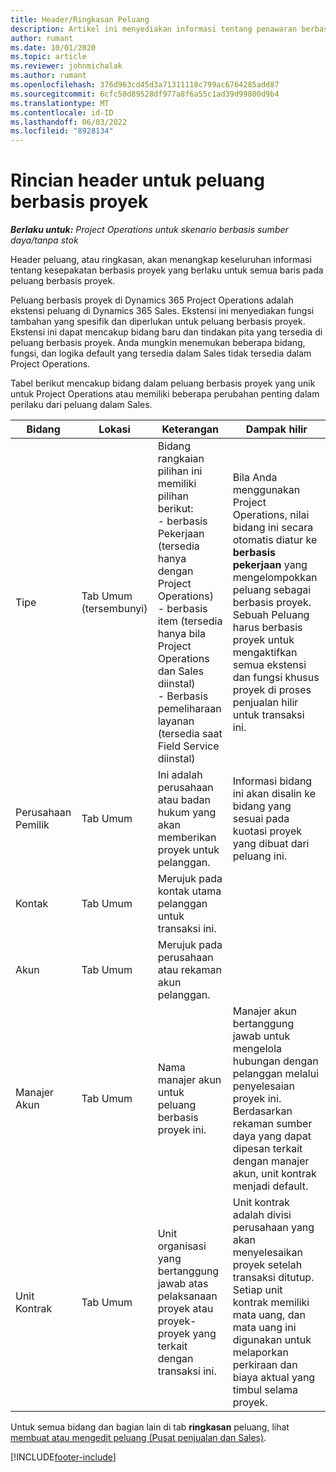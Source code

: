 ```yaml
---
title: Header/Ringkasan Peluang
description: Artikel ini menyediakan informasi tentang penawaran berbasis proyek dan baris peluang berbasis proyek.
author: rumant
ms.date: 10/01/2020
ms.topic: article
ms.reviewer: johnmichalak
ms.author: rumant
ms.openlocfilehash: 376d963cd45d3a71311118c799ac6764285add87
ms.sourcegitcommit: 6cfc50d89528df977a8f6a55c1ad39d99800d9b4
ms.translationtype: MT
ms.contentlocale: id-ID
ms.lasthandoff: 06/03/2022
ms.locfileid: "8928134"
---
```

# <a name="header-details-for-project-based-opportunities"></a>Rincian header untuk peluang berbasis proyek

_**Berlaku untuk:** Project Operations untuk skenario berbasis sumber daya/tanpa stok_


Header peluang, atau ringkasan, akan menangkap keseluruhan informasi tentang kesepakatan berbasis proyek yang berlaku untuk semua baris pada peluang berbasis proyek.

Peluang berbasis proyek di Dynamics 365 Project Operations adalah ekstensi peluang di Dynamics 365 Sales. Ekstensi ini menyediakan fungsi tambahan yang spesifik dan diperlukan untuk peluang berbasis proyek. Ekstensi ini dapat mencakup bidang baru dan tindakan pita yang tersedia di peluang berbasis proyek. Anda mungkin menemukan beberapa bidang, fungsi, dan logika default yang tersedia dalam Sales tidak tersedia dalam Project Operations.

Tabel berikut mencakup bidang dalam peluang berbasis proyek yang unik untuk Project Operations atau memiliki beberapa perubahan penting dalam perilaku dari peluang dalam Sales.

| **Bidang** | **Lokasi** | **Keterangan** | **Dampak hilir** |
| --- | --- | --- | --- |
| Tipe | Tab Umum (tersembunyi) | Bidang rangkaian pilihan ini memiliki pilihan berikut:</br>- berbasis Pekerjaan (tersedia hanya dengan Project Operations)</br>- berbasis item (tersedia hanya bila Project Operations dan Sales diinstal)</br>- Berbasis pemeliharaan layanan (tersedia saat Field Service diinstal) | Bila Anda menggunakan Project Operations, nilai bidang ini secara otomatis diatur ke **berbasis pekerjaan** yang mengelompokkan peluang sebagai berbasis proyek. Sebuah Peluang harus berbasis proyek untuk mengaktifkan semua ekstensi dan fungsi khusus proyek di proses penjualan hilir untuk transaksi ini. |
| Perusahaan Pemilik | Tab Umum | Ini adalah perusahaan atau badan hukum yang akan memberikan proyek untuk pelanggan. | Informasi bidang ini akan disalin ke bidang yang sesuai pada kuotasi proyek yang dibuat dari peluang ini. |
| Kontak | Tab Umum | Merujuk pada kontak utama pelanggan untuk transaksi ini. | |
| Akun | Tab Umum | Merujuk pada perusahaan atau rekaman akun pelanggan. | |
| Manajer Akun | Tab Umum | Nama manajer akun untuk peluang berbasis proyek ini. | Manajer akun bertanggung jawab untuk mengelola hubungan dengan pelanggan melalui penyelesaian proyek ini. Berdasarkan rekaman sumber daya yang dapat dipesan terkait dengan manajer akun, unit kontrak menjadi default. |
| Unit Kontrak | Tab Umum | Unit organisasi yang bertanggung jawab atas pelaksanaan proyek atau proyek-proyek yang terkait dengan transaksi ini. | Unit kontrak adalah divisi perusahaan yang akan menyelesaikan proyek setelah transaksi ditutup. Setiap unit kontrak memiliki mata uang, dan mata uang ini digunakan untuk melaporkan perkiraan dan biaya aktual yang timbul selama proyek. |

Untuk semua bidang dan bagian lain di tab **ringkasan** peluang, lihat [membuat atau mengedit peluang (Pusat penjualan dan Sales)](/dynamics365/sales-enterprise/create-edit-opportunity-sales).


[!INCLUDE[footer-include](../includes/footer-banner.md)]
